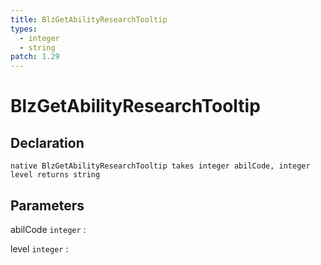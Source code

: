 ```yaml
---
title: BlzGetAbilityResearchTooltip
types:
  - integer
  - string
patch: 1.29
---
```


# BlzGetAbilityResearchTooltip

## Declaration

```jass
native BlzGetAbilityResearchTooltip takes integer abilCode, integer level returns string
```

## Parameters
abilCode `integer`
: 

level `integer`
: 
